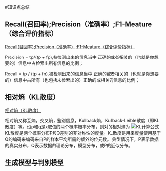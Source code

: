 #知识点总结
## Recall(召回率);Precision（准确率）;F1-Meature（综合评价指标）
[ Recall(召回率);Precision（准确率）;F1-Meature（综合评价指标）](http://blog.csdn.net/t710smgtwoshima/article/details/8215037)

Precision =   tp/(tp + fp);被检测出来的信息当中 正确的或者相关的（也就是你想要的）信息中占检索出所有信息的比例；

Recall = tp / (tp + fn).被检测出来的信息当中 正确的或者相关的（也就是你想要的）信息中占所有（也包括未检索出的）正确的或相关的信息的比例；

## 相对熵（KL散度）
[相对熵（KL散度）](http://blog.csdn.net/acdreamers/article/details/44657745)

相对熵又称互熵，交叉熵，鉴别信息，Kullback熵，Kullback-Leible散度（即KL散度）等。设p和q是x取值的两个概率概率分布，则对的相对熵为
![KL计算公式](http://images.cnitblog.com/blog/571227/201501/072030106714463.png)
KL散度是两个概率分布P和Q差别的非对称性的度量。KL散度是用来度量使用基于Q的编码来编码来自P的样本平均所需的额外的位元数。 典型情况下，P表示数据的真实分布，Q表示数据的理论分布，模型分布，或P的近似分布。

## 生成模型与判别模型
